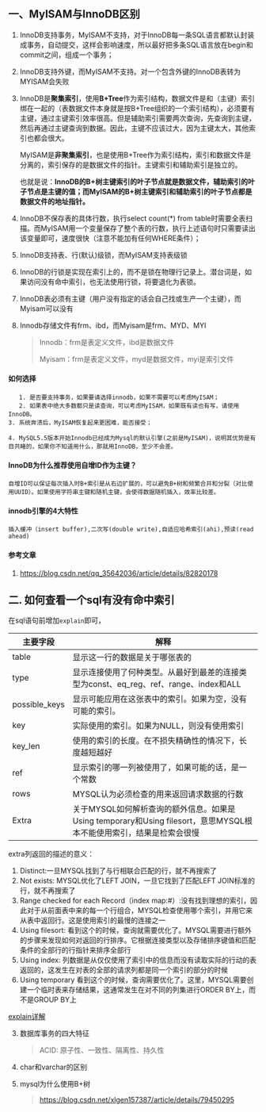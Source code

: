 ## 一、MyISAM与InnoDB区别

1. InnoDB支持事务，MyISAM不支持，对于InnoDB每一条SQL语言都默认封装成事务，自动提交，这样会影响速度，所以最好把多条SQL语言放在begin和commit之间，组成一个事务；

2. InnoDB支持外键，而MyISAM不支持。对一个包含外键的InnoDB表转为MYISAM会失败

3. InnoDB是**聚集索引**，使用**B+Tree**作为索引结构，数据文件是和（主键）索引绑在一起的（表数据文件本身就是按B+Tree组织的一个索引结构），必须要有主键，通过主键索引效率很高。但是辅助索引需要两次查询，先查询到主键，然后再通过主键查询到数据。因此，主键不应该过大，因为主键太大，其他索引也都会很大。

   MyISAM是**非聚集索引**，也是使用B+Tree作为索引结构，索引和数据文件是分离的，索引保存的是数据文件的指针。主键索引和辅助索引是独立的。

   也就是说：**InnoDB的B+树主键索引的叶子节点就是数据文件，辅助索引的叶子节点是主键的值；而MyISAM的B+树主键索引和辅助索引的叶子节点都是数据文件的地址指针。**

4. InnoDB不保存表的具体行数，执行select count(\*) from table时需要全表扫描。而MyISAM用一个变量保存了整个表的行数，执行上述语句时只需要读出该变量即可，速度很快（注意不能加有任何WHERE条件）；

5.  InnoDB支持表、行(默认)级锁，而MyISAM支持表级锁

6. InnoDB的行锁是实现在索引上的，而不是锁在物理行记录上。潜台词是，如果访问没有命中索引，也无法使用行锁，将要退化为表锁。

7. InnoDB表必须有主键（用户没有指定的话会自己找或生产一个主键），而Myisam可以没有

8. Innodb存储文件有frm、ibd，而Myisam是frm、MYD、MYI

   > Innodb：frm是表定义文件，ibd是数据文件
   >
   > Myisam：frm是表定义文件，myd是数据文件，myi是索引文件

#### 如何选择

       1. 是否要支持事务，如果要请选择innodb，如果不需要可以考虑MyISAM；
       2. 如果表中绝大多数都只是读查询，可以考虑MyISAM，如果既有读也有写，请使用InnoDB。
    3. 系统奔溃后，MyISAM恢复起来更困难，能否接受；

    4. MySQL5.5版本开始Innodb已经成为Mysql的默认引擎(之前是MyISAM)，说明其优势是有目共睹的，如果你不知道用什么，那就用InnoDB，至少不会差。 

#### InnoDB为什么推荐使用自增ID作为主键？

`自增ID可以保证每次插入时B+索引是从右边扩展的，可以避免B+树和频繁合并和分裂（对比使用UUID）。如果使用字符串主键和随机主键，会使得数据随机插入，效率比较差。`

#### innodb引擎的4大特性

`插入缓冲（insert buffer),二次写(double write),自适应哈希索引(ahi),预读(read ahead)`

#### 参考文章

1. https://blog.csdn.net/qq_35642036/article/details/82820178
## 二. 如何查看一个sql有没有命中索引
在sql语句前增加`explain`即可，

主要字段|解释
---|---
table|显示这一行的数据是关于哪张表的
type|显示连接使用了何种类型。从最好到最差的连接类型为const、eq_reg、ref、range、index和ALL
possible_keys|显示可能应用在这张表中的索引。如果为空，没有可能的索引。
key|实际使用的索引。如果为NULL，则没有使用索引
key_len|使用的索引的长度。在不损失精确性的情况下，长度越短越好
ref|显示索引的哪一列被使用了，如果可能的话，是一个常数
rows|MYSQL认为必须检查的用来返回请求数据的行数
Extra|关于MYSQL如何解析查询的额外信息。如果是Using temporary和Using filesort，意思MYSQL根本不能使用索引，结果是检索会很慢

extra列返回的描述的意义： 
1. Distinct:一旦MYSQL找到了与行相联合匹配的行，就不再搜索了
2. Not exists: MYSQL优化了LEFT JOIN，一旦它找到了匹配LEFT JOIN标准的行，就不再搜索了
3. Range checked for each Record（index map:#）:没有找到理想的索引，因此对于从前面表中来的每一个行组合，MYSQL检查使用哪个索引，并用它来从表中返回行。这是使用索引的最慢的连接之一
4. Using filesort: 看到这个的时候，查询就需要优化了。MYSQL需要进行额外的步骤来发现如何对返回的行排序。它根据连接类型以及存储排序键值和匹配条件的全部行的行指针来排序全部行
5. Using index: 列数据是从仅仅使用了索引中的信息而没有读取实际的行动的表返回的，这发生在对表的全部的请求列都是同一个索引的部分的时候 
6. Using temporary 看到这个的时候，查询需要优化了。这里，MYSQL需要创建一个临时表来存储结果，这通常发生在对不同的列集进行ORDER BY上，而不是GROUP BY上

[explain详解](https://www.jianshu.com/p/ea3fc71fdc45)

3. 数据库事务的四大特征
    > ACID: 原子性、一致性、隔离性、持久性
4. char和varchar的区别
    > 
5. mysql为什么使用B+树
    > https://blog.csdn.net/xlgen157387/article/details/79450295